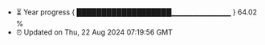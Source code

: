 - ⏳ Year progress { ███████████████████▁▁▁▁▁▁▁▁▁▁▁ } 64.02 %
- ⏰ Updated on Thu, 22 Aug 2024 07:19:56 GMT

